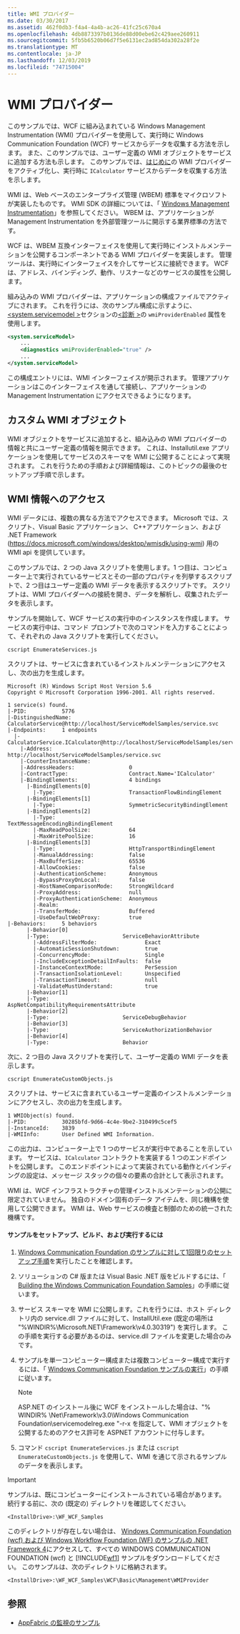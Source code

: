 ```yaml
---
title: WMI プロバイダー
ms.date: 03/30/2017
ms.assetid: 462f0db3-f4a4-4a4b-ac26-41fc25c670a4
ms.openlocfilehash: 4db8873397b0136de88d00ebe62c429aee260911
ms.sourcegitcommit: 5fb5b6520b06d7f5e6131ec2ad854da302a28f2e
ms.translationtype: MT
ms.contentlocale: ja-JP
ms.lasthandoff: 12/03/2019
ms.locfileid: "74715004"
---
```

# <a name="wmi-provider"></a>WMI プロバイダー
このサンプルでは、WCF に組み込まれている Windows Management Instrumentation (WMI) プロバイダーを使用して、実行時に Windows Communication Foundation (WCF) サービスからデータを収集する方法を示します。 また、このサンプルでは、ユーザー定義の WMI オブジェクトをサービスに追加する方法も示します。 このサンプルでは、[はじめに](../../../../docs/framework/wcf/samples/getting-started-sample.md)の WMI プロバイダーをアクティブ化し、実行時に `ICalculator` サービスからデータを収集する方法を示します。  
  
 WMI は、Web ベースのエンタープライズ管理 (WBEM) 標準をマイクロソフトが実装したものです。 WMI SDK の詳細については、「 [Windows Management Instrumentation](/windows/desktop/WmiSdk/wmi-start-page)」を参照してください。 WBEM は、アプリケーションが Management Instrumentation を外部管理ツールに開示する業界標準の方法です。  
  
 WCF は、WBEM 互換インターフェイスを使用して実行時にインストルメンテーションを公開するコンポーネントである WMI プロバイダーを実装します。 管理ツールは、実行時にインターフェイスを介してサービスに接続できます。 WCF は、アドレス、バインディング、動作、リスナーなどのサービスの属性を公開します。  
  
 組み込みの WMI プロバイダーは、アプリケーションの構成ファイルでアクティブにされます。 これを行うには、次のサンプル構成に示すように、 [\<system.servicemodel >](../../../../docs/framework/configure-apps/file-schema/wcf/system-servicemodel.md)セクションの[\<診断 >](../../../../docs/framework/configure-apps/file-schema/wcf/diagnostics.md)の `wmiProviderEnabled` 属性を使用します。  
  
```xml  
<system.serviceModel>  
    ...  
    <diagnostics wmiProviderEnabled="true" />  
    ...  
</system.serviceModel>  
```  
  
 この構成エントリには、WMI インターフェイスが開示されます。 管理アプリケーションはこのインターフェイスを通して接続し、アプリケーションの Management Instrumentation にアクセスできるようになります。  
  
## <a name="custom-wmi-object"></a>カスタム WMI オブジェクト  
 WMI オブジェクトをサービスに追加すると、組み込みの WMI プロバイダーの情報と共にユーザー定義の情報を開示できます。 これは、Installutil.exe アプリケーションを使用してサービスのスキーマを WMI に公開することによって実現されます。 これを行うための手順および詳細情報は、このトピックの最後のセットアップ手順で示します。  
  
## <a name="accessing-wmi-information"></a>WMI 情報へのアクセス  
 WMI データには、複数の異なる方法でアクセスできます。 Microsoft では、スクリプト、Visual Basic アプリケーション、 C++アプリケーション、および .NET Framework (https://docs.microsoft.com/windows/desktop/wmisdk/using-wmi) 用の WMI api を提供しています。  
  
 このサンプルでは、2 つの Java スクリプトを使用します。1 つ目は、コンピューター上で実行されているサービスとその一部のプロパティを列挙するスクリプトで、2 つ目はユーザー定義の WMI データを表示するスクリプトです。 スクリプトは、WMI プロバイダーへの接続を開き、データを解析し、収集されたデータを表示します。  
  
 サンプルを開始して、WCF サービスの実行中のインスタンスを作成します。 サービスの実行中は、コマンド プロンプトで次のコマンドを入力することによって、それぞれの Java スクリプトを実行してください。  
  
```console  
cscript EnumerateServices.js  
```  
  
 スクリプトは、サービスに含まれているインストルメンテーションにアクセスし、次の出力を生成します。  
  
```console  
Microsoft (R) Windows Script Host Version 5.6  
Copyright © Microsoft Corporation 1996-2001. All rights reserved.  
  
1 service(s) found.  
|-PID:           5776  
|-DistinguishedName:  CalculatorService@http://localhost/ServiceModelSamples/service.svc  
|-Endpoints:     1 endpoints  
  |-CalculatorService.ICalculator@http://localhost/ServiceModelSamples/service.svc  
    |-Address:                        http://localhost/ServiceModelSamples/service.svc  
    |-CounterInstanceName:  
    |-AddressHeaders:                 0  
    |-ContractType:                   Contract.Name='ICalculator'  
    |-BindingElements:                4 bindings  
      |-BindingElements[0]  
        |-Type:                       TransactionFlowBindingElement  
      |-BindingElements[1]  
        |-Type:                       SymmetricSecurityBindingElement  
      |-BindingElements[2]  
        |-Type:                       TextMessageEncodingBindingElement  
        |-MaxReadPoolSize:            64  
        |-MaxWritePoolSize:           16  
      |-BindingElements[3]  
        |-Type:                       HttpTransportBindingElement  
        |-ManualAddressing:           false  
        |-MaxBufferSize:              65536  
        |-AllowCookies:               false  
        |-AuthenticationScheme:       Anonymous  
        |-BypassProxyOnLocal:         false  
        |-HostNameComparisonMode:     StrongWildcard  
        |-ProxyAddress:               null  
        |-ProxyAuthenticationScheme:  Anonymous  
        |-Realm:  
        |-TransferMode:               Buffered  
        |-UseDefaultWebProxy:         true  
|-Behaviors:     5 behaviors  
      |-Behavior[0]  
      |-Type:                       ServiceBehaviorAttribute  
        |-AddressFilterMode:               Exact  
        |-AutomaticSessionShutdown:        true  
        |-ConcurrencyMode:                 Single  
        |-IncludeExceptionDetailInFaults:  false  
        |-InstanceContextMode:             PerSession  
        |-TransactionIsolationLevel:       Unspecified  
        |-TransactionTimeout:              null  
        |-ValidateMustUnderstand:          true  
      |-Behavior[1]  
      |-Type:                       AspNetCompatibilityRequirementsAttribute  
      |-Behavior[2]  
      |-Type:                       ServiceDebugBehavior  
      |-Behavior[3]  
      |-Type:                       ServiceAuthorizationBehavior  
      |-Behavior[4]  
      |-Type:                       Behavior  
```  
  
 次に、2 つ目の Java スクリプトを実行して、ユーザー定義の WMI データを表示します。  
  
```console  
cscript EnumerateCustomObjects.js  
```  
  
 スクリプトは、サービスに含まれているユーザー定義のインストルメンテーションにアクセスし、次の出力を生成します。  
  
```console 
1 WMIObject(s) found.  
|-PID:           30285bfd-9d66-4c4e-9be2-310499c5cef5  
|-InstanceId:    3839  
|-WMIInfo:       User Defined WMI Information.  
```  
  
 この出力は、コンピューター上で 1 つのサービスが実行中であることを示しています。 サービスは、`ICalculator` コントラクトを実装する 1 つのエンドポイントを公開します。 このエンドポイントによって実装されている動作とバインディングの設定は、メッセージ スタックの個々の要素の合計として表示されます。  
  
 WMI は、WCF インフラストラクチャの管理インストルメンテーションの公開に限定されていません。 独自のドメイン固有のデータ アイテムを、同じ機構を使用して公開できます。 WMI は、Web サービスの検査と制御のための統一された機構です。  
  
#### <a name="to-set-up-build-and-run-the-sample"></a>サンプルをセットアップ、ビルド、および実行するには  
  
1. [Windows Communication Foundation のサンプルに対して1回限りのセットアップ手順](../../../../docs/framework/wcf/samples/one-time-setup-procedure-for-the-wcf-samples.md)を実行したことを確認します。  
  
2. ソリューションの C# 版または Visual Basic .NET 版をビルドするには、「 [Building the Windows Communication Foundation Samples](../../../../docs/framework/wcf/samples/building-the-samples.md)」の手順に従います。  
  
3. サービス スキーマを WMI に公開します。これを行うには、ホスト ディレクトリ内の service.dll ファイルに対して、InstallUtil.exe (既定の場所は "%WINDIR%\Microsoft.NET\Framework\v4.0.30319") を実行します。 この手順を実行する必要があるのは、service.dll ファイルを変更した場合のみです。
  
4. サンプルを単一コンピューター構成または複数コンピューター構成で実行するには、「 [Windows Communication Foundation サンプルの実行](../../../../docs/framework/wcf/samples/running-the-samples.md)」の手順に従います。  
  
    > [!NOTE]
    > ASP.NET のインストール後に WCF をインストールした場合は、"% WINDIR% \Net\Framework\v3.0\Windows Communication Foundation\servicemodelreg.exe "-r-x を指定して、WMI オブジェクトを公開するためのアクセス許可を ASPNET アカウントに付与します。  
  
5. コマンド `cscript EnumerateServices.js` または `cscript EnumerateCustomObjects.js` を使用して、WMI を通じて示されるサンプルのデータを表示します。  
  
> [!IMPORTANT]
> サンプルは、既にコンピューターにインストールされている場合があります。 続行する前に、次の (既定の) ディレクトリを確認してください。  
>   
> `<InstallDrive>:\WF_WCF_Samples`  
>   
> このディレクトリが存在しない場合は、 [Windows Communication Foundation (wcf) および Windows Workflow Foundation (WF) のサンプルの .NET Framework 4](https://www.microsoft.com/download/details.aspx?id=21459)にアクセスして、すべての WINDOWS COMMUNICATION FOUNDATION (wcf) と [!INCLUDE[wf1](../../../../includes/wf1-md.md)] サンプルをダウンロードしてください。 このサンプルは、次のディレクトリに格納されます。  
>   
> `<InstallDrive>:\WF_WCF_Samples\WCF\Basic\Management\WMIProvider`  
  
## <a name="see-also"></a>参照

- [AppFabric の監視のサンプル](https://go.microsoft.com/fwlink/?LinkId=193959)
